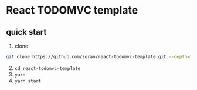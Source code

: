 # React TODOMVC template

## quick start

1. clone

```bash
git clone https://github.com/zqran/react-todomvc-template.git --depth=1
```

2. `cd react-todomvc-template`
3. `yarn`
4. `yarn start`
